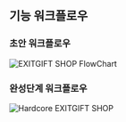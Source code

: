 ## 기능 워크플로우

### 초안 워크플로우

![EXITGIFT SHOP FlowChart](https://user-images.githubusercontent.com/56165665/111292433-69a03e80-8605-11eb-9865-e38e3bb971cc.png)

### 완성단계 워크플로우

![Hardcore  EXITGIFT SHOP](https://user-images.githubusercontent.com/56165665/111291491-7b351680-8604-11eb-89f2-613604a3fb33.png)
